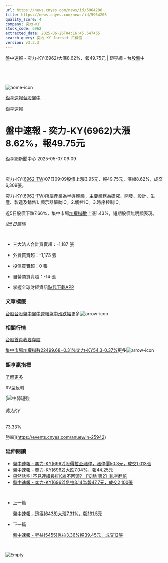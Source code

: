 ```yaml
---
url: https://news.cnyes.com/news/id/5964206
title: https://news.cnyes.com/news/id/5964206
quality_score: 4
company: 奕力-KY
stock_code: 6962
extracted_date: 2025-06-26T04:16:45.647455
search_query: 奕力-KY factset 目標價
version: v3.3.3
---
```


盤中速報 - 奕力-KY(6962)大漲8.62%，報49.75元 | 鉅亨網 - 台股盤中

‌

‌

![home-icon](/assets/icons/breadCrumb/symbol-icon-home.svg)

[鉅亨速報](/news/cat/anue_live)[台股盤中](/news/cat/tw_live)

鉅亨速報

# 盤中速報 - 奕力-KY(6962)大漲8.62%，報49.75元

鉅亨網新聞中心 2025-05-07 09:09

‌

奕力-KY([6962-TW](https://www.cnyes.com/twstock/6962))07日09:09股價上漲3.95元，報49.75元，漲幅8.62%，成交6,309張。

奕力-KY([6962-TW](https://www.cnyes.com/twstock/6962))所屬產業為半導體業，主要業務為研究、開發、設計、生產、製造及銷售1. 顯示器驅動IC。2.觸控IC。3.時序控制IC。

近5日股價下跌7.66%，集中市場[加權指數](https://invest.cnyes.com/index/TWS/TSE01)上漲1.43%，短期股價無明顯表現。

*近5日籌碼*

‌

* 三大法人合計買賣超：-1,187 張
* 外資買賣超：-1,173 張
* 投信買賣超：0 張
* 自營商買賣超：-14 張

* 掌握全球財經資訊[點我下載APP](http://www.cnyes.com/app/?utm_source=mweb&utm_medium=HamMenuBanner&utm_campaign=fixed&utm_content=entr)

### 文章標籤

[台股](https://news.cnyes.com/tag/台股 "台股")[台股盤中](https://news.cnyes.com/tag/台股盤中 "台股盤中")[盤中速報](https://news.cnyes.com/tag/盤中速報 "盤中速報")[盤中漲跌幅](https://news.cnyes.com/tag/盤中漲跌幅 "盤中漲跌幅")更多![arrow-icon](/assets/icons/arrows/arrow-down.svg)

### 相關行情

[台股首頁](https://www.cnyes.com/twstock)[我要存股](https://supr.link/8OHaU)

[集中市場加權指數22499.68+0.31%](https://invest.cnyes.com/index/TWS/TSE01)[奕力-KY54.3-0.37%](https://www.cnyes.com/twstock/6962)更多![arrow-icon](/assets/icons/arrows/arrow-down.svg)

### 鉅亨贏指標

[了解更多](https://events.cnyes.com/anuewin-25942)

#V型反轉

[![中弱短強](/assets/icons/win-indicator/short-to-long.svg)

###### 奕力KY

73.33%

勝率](https://events.cnyes.com/anuewin-25942)

### 延伸閱讀

* [盤中速報 - 奕力-KY(6962)股價拉至漲停，漲停價50.3元，成交1,013張](/news/id/5964129)
* [盤中速報 - 奕力-KY(6962)大跌7.04%，報44.25元](/news/id/5960348)
* [果然誘空! 不見連續長紅K線不回頭? 【安馳 第2】軋空翻倍](/news/id/5954771)
* [盤中速報 - 奕力-KY(6962)急拉3.14%報47.7元，成交2,100張](/news/id/5945834)

‌

* 上一篇

  [盤中速報 - 迅得(6438)大漲7.31%，報161.5元](/news/id/5964501)
* 下一篇

  [盤中速報 - 昇益(5455)急拉3.36%報39.45元，成交12張](/news/id/5962519)

‌

![Empty](/assets/icons/skeleton/empty-image.svg)

‌